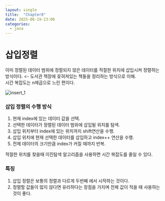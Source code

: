 ```yaml
---
layout: single
title:  "Chapter8"
date: 2025-06-19-23:00 
categories:
  - java
---
```


# 삽입정렬  

이미 정렬된 데이터 범위에 정렬되지 않은 데이터를 적절한 위치에 삽입시켜 정렬하는 방식이다. <- 도서관 책장에 꽂혀져있는 책들을 정리하는 방식으로 이해.  
시간 복잡도는 n제곱으로 느린 편이다.  

![insert_1](https://github.com/user-attachments/assets/38e38341-750e-46d9-96a2-7a80c5e6ca81)  

### 삽입 정렬의 수행 방식  

1. 현재 index에 있는 데이터 값을 선택.  
2. 선택한 데이터가 정렬된 데이터 범위에 삽입될 위치를 탐색.  
3. 삽입 위치부터 index에 있는 위치까지 shift연산을 수행.  
4. 삽입 위치에 현재 선택한 데이터를 삽입하고 index++ 연산을 수행.  
5. 전체 데이터의 크기만큼 index가 커질 때까지 반복.

적절한 위치를 찾을때 이진탐색 알고리즘을 사용하면 시간 복잡도를 줄일 수 있다.

### 특징 

1. 삽입 정렬은 보통의 정렬과 다르게 두번째 에서 시작하는 것이다.  
2. 정렬할 값들이 많지 않다면 유리하다는 장점을 가지며 전체 값이 적을 때 사용하는것이 좋다.  



